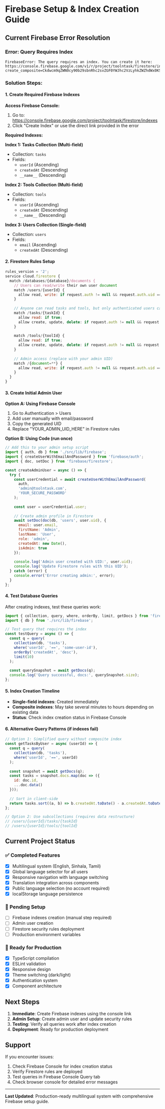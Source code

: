 # Firebase Setup & Index Creation Guide

## Current Firebase Error Resolution

### Error: Query Requires Index
```
FirebaseError: The query requires an index. You can create it here: 
https://console.firebase.google.com/v1/r/project/toolntask/firestore/indexes?create_composite=Ckdwcm9qZWN0cy90b29sbnRhc2svZGF0YWJhc2VzLyhkZWZhdWx0KS9jb2xsZWN0aW9uR3JvdXBzL3Rhc2tzL2luZGV4ZXMvXxABGgoKBnVzZXJJZBABGg0KCWNyZWF0ZWRBdBACGgwKCF9fbmFtZV9fEAI
```

### Solution Steps:

#### 1. Create Required Firebase Indexes

**Access Firebase Console:**
1. Go to: https://console.firebase.google.com/project/toolntask/firestore/indexes
2. Click "Create Index" or use the direct link provided in the error

**Required Indexes:**

**Index 1: Tasks Collection (Multi-field)**
- Collection: `tasks`
- Fields:
  - `userId` (Ascending)
  - `createdAt` (Descending)
  - `__name__` (Descending)

**Index 2: Tools Collection (Multi-field)**
- Collection: `tools` 
- Fields:
  - `userId` (Ascending)
  - `createdAt` (Descending)
  - `__name__` (Descending)

**Index 3: Users Collection (Single-field)**
- Collection: `users`
- Fields:
  - `email` (Ascending)
  - `createdAt` (Descending)

#### 2. Firestore Rules Setup

```javascript
rules_version = '2';
service cloud.firestore {
  match /databases/{database}/documents {
    // Users can read/write their own user document
    match /users/{userId} {
      allow read, write: if request.auth != null && request.auth.uid == userId;
    }
    
    // Anyone can read tasks and tools, but only authenticated users can create/update their own
    match /tasks/{taskId} {
      allow read: if true;
      allow create, update, delete: if request.auth != null && request.auth.uid == resource.data.userId;
    }
    
    match /tools/{toolId} {
      allow read: if true;
      allow create, update, delete: if request.auth != null && request.auth.uid == resource.data.userId;
    }
    
    // Admin access (replace with your admin UID)
    match /{document=**} {
      allow read, write: if request.auth != null && request.auth.uid == "YOUR_ADMIN_UID_HERE";
    }
  }
}
```

#### 3. Create Initial Admin User

**Option A: Using Firebase Console**
1. Go to Authentication > Users
2. Add user manually with email/password
3. Copy the generated UID
4. Replace "YOUR_ADMIN_UID_HERE" in Firestore rules

**Option B: Using Code (run once)**
```javascript
// Add this to your admin setup script
import { auth, db } from './src/lib/firebase';
import { createUserWithEmailAndPassword } from 'firebase/auth';
import { doc, setDoc } from 'firebase/firestore';

const createAdminUser = async () => {
  try {
    const userCredential = await createUserWithEmailAndPassword(
      auth, 
      'admin@toolntask.com', 
      'YOUR_SECURE_PASSWORD'
    );
    
    const user = userCredential.user;
    
    // Create admin profile in Firestore
    await setDoc(doc(db, 'users', user.uid), {
      email: user.email,
      firstName: 'Admin',
      lastName: 'User',
      role: 'admin',
      createdAt: new Date(),
      isAdmin: true
    });
    
    console.log('Admin user created with UID:', user.uid);
    console.log('Update Firestore rules with this UID');
  } catch (error) {
    console.error('Error creating admin:', error);
  }
};
```

#### 4. Test Database Queries

After creating indexes, test these queries work:

```javascript
import { collection, query, where, orderBy, limit, getDocs } from 'firebase/firestore';
import { db } from './src/lib/firebase';

// Test query that requires the index
const testQuery = async () => {
  const q = query(
    collection(db, 'tasks'),
    where('userId', '==', 'some-user-id'),
    orderBy('createdAt', 'desc'),
    limit(10)
  );
  
  const querySnapshot = await getDocs(q);
  console.log('Query successful, docs:', querySnapshot.size);
};
```

#### 5. Index Creation Timeline

- **Single-field indexes**: Created immediately
- **Composite indexes**: May take several minutes to hours depending on existing data
- **Status**: Check index creation status in Firebase Console

#### 6. Alternative Query Patterns (if indexes fail)

```javascript
// Option 1: Simplified query without composite index
const getTasksByUser = async (userId) => {
  const q = query(
    collection(db, 'tasks'),
    where('userId', '==', userId)
  );
  
  const snapshot = await getDocs(q);
  const tasks = snapshot.docs.map(doc => ({
    id: doc.id,
    ...doc.data()
  }));
  
  // Sort in client-side
  return tasks.sort((a, b) => b.createdAt.toDate() - a.createdAt.toDate());
};

// Option 2: Use subcollections (requires data restructure)
// /users/{userId}/tasks/{taskId}
// /users/{userId}/tools/{toolId}
```

## Current Project Status

### ✅ Completed Features
- [x] Multilingual system (English, Sinhala, Tamil)
- [x] Global language selector for all users
- [x] Responsive navigation with language switching
- [x] Translation integration across components
- [x] Public language selection (no account required)
- [x] localStorage language persistence

### 🔧 Pending Setup
- [ ] Firebase indexes creation (manual step required)
- [ ] Admin user creation
- [ ] Firestore security rules deployment
- [ ] Production environment variables

### 🚀 Ready for Production
- [x] TypeScript compilation
- [x] ESLint validation
- [x] Responsive design
- [x] Theme switching (dark/light)
- [x] Authentication system
- [x] Component architecture

## Next Steps

1. **Immediate**: Create Firebase indexes using the console link
2. **Admin Setup**: Create admin user and update security rules
3. **Testing**: Verify all queries work after index creation
4. **Deployment**: Ready for production deployment

## Support

If you encounter issues:
1. Check Firebase Console for index creation status
2. Verify Firestore rules are deployed
3. Test queries in Firebase Console Query tab
4. Check browser console for detailed error messages

---

**Last Updated**: Production-ready multilingual system with comprehensive Firebase setup guide.
